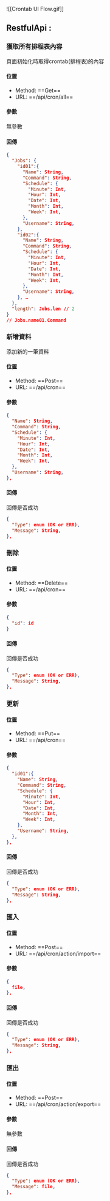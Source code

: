 ![[Crontab UI Flow.gif]]

## RestfulApi :

### 獲取所有排程表內容

頁面初始化時取得crontab(排程表)的內容

#### 位置

- Method: ==Get==
- URL: ==/api/cron/all==

#### 參數

無參數

#### 回傳

```json
{
  "Jobs": {
    "id01":{
      "Name": String,
      "Command": String,
      "Schedule": {
        "Minute": Int,
        "Hour": Int,
        "Date": Int,
        "Month": Int,
        "Week": Int,
      },
      "Username": String,
    },
    "id02":{
      "Name": String,
      "Command": String,
      "Schedule": {
        "Minute": Int,
        "Hour": Int,
        "Date": Int,
        "Month": Int,
        "Week": Int,
      },
      "Username": String,
    }, …
  },
  "length": Jobs.len // 2
}
// Jobs.name01.Command
```

### 新增資料

添加新的一筆資料

#### 位置

- Method: ==Post==
- URL: ==/api/cron==

#### 參數

```json
{
  "Name": String,
  "Command": String,
  "Schedule": {
    "Minute": Int,
    "Hour": Int,
    "Date": Int,
    "Month": Int,
    "Week": Int,
  },
  "Username": String,
},
```

#### 回傳

回傳是否成功

```json
{
  "Type": enum (OK or ERR),
  "Message": String,
},
```

### 刪除

#### 位置

- Method: ==Delete==
- URL: ==/api/cron==

#### 參數

```json
{
  "id": id
}
```

#### 回傳

回傳是否成功

```json
{
  "Type": enum (OK or ERR),
  "Message": String,
},
```

### 更新

#### 位置

- Method: ==Put==
- URL: ==/api/cron==

#### 參數

```json
{
  "id01":{
    "Name": String,
    "Command": String,
    "Schedule": {
      "Minute": Int,
      "Hour": Int,
      "Date": Int,
      "Month": Int,
      "Week": Int,
    },
    "Username": String,
  },
},
```

#### 回傳

回傳是否成功

```json
{
  "Type": enum (OK or ERR),
  "Message": String,
},
```

### 匯入

#### 位置

- Method: ==Post==
- URL: ==/api/cron/action/import==

#### 參數

```json
{
  file,
},
```

#### 回傳

回傳是否成功

```json
{
  "Type": enum (OK or ERR),
  "Message": String,
},
```

### 匯出

#### 位置

- Method: ==Post==
- URL: ==/api/cron/action/export==

#### 參數

無參數

#### 回傳

回傳是否成功

```json
{
  "Type": enum (OK or ERR),
  "Message": file,
},
```
